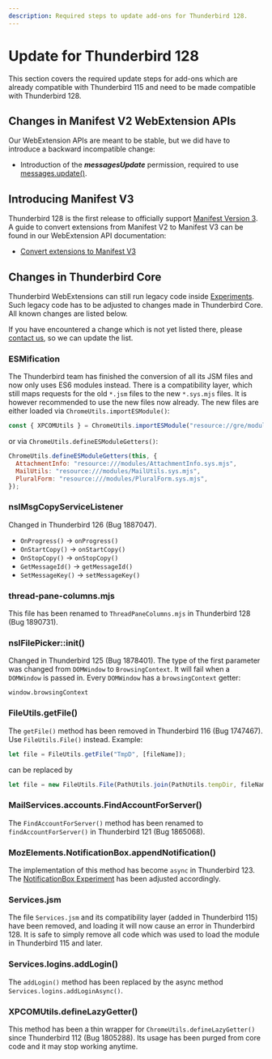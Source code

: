 ```yaml
---
description: Required steps to update add-ons for Thunderbird 128.
---
```


# Update for Thunderbird 128

This section covers the required update steps for add-ons which are already compatible with Thunderbird 115 and need to be made compatible with Thunderbird 128.

## Changes in Manifest V2 WebExtension APIs

Our WebExtension APIs are meant to be stable, but we did have to introduce a backward incompatible change:

* Introduction of the _**messagesUpdate**_ permission, required to use [messages.update()](https://webextension-api.thunderbird.net/en/esr-mv2/messages.html#messages-update).

## Introducing Manifest V3

Thunderbird 128 is the first release to officially support [Manifest Version 3](../whats-new/manifest-v3.md). A guide to convert extensions from Manifest V2 to Manifest V3 can be found in our WebExtension API documentation:

* [Convert extensions to Manifest V3](https://webextension-api.thunderbird.net/en/mv3/guides/manifestV3.html)

## Changes in Thunderbird Core

Thunderbird WebExtensions can still run legacy code inside [Experiments](../mailextensions/#experiment-apis). Such legacy code has to be adjusted to changes made in Thunderbird Core. All known changes are listed below.

If you have encountered a change which is not yet listed there, please [contact us](../community.md), so we can update the list.

### **ESMification**

The Thunderbird team has finished the conversion of all its JSM files and now only uses ES6 modules instead. There is a compatibility layer, which still maps requests for the old `*.jsm` files to the new `*.sys.mjs` files. It is however recommended to use the new files now already. The new files are either loaded via `ChromeUtils.importESModule()`:

```javascript
const { XPCOMUtils } = ChromeUtils.importESModule("resource://gre/modules/XPCOMUtils.sys.mjs");
```

or via `ChromeUtils.defineESModuleGetters()`:

```javascript
ChromeUtils.defineESModuleGetters(this, {
  AttachmentInfo: "resource:///modules/AttachmentInfo.sys.mjs",
  MailUtils: "resource:///modules/MailUtils.sys.mjs",
  PluralForm: "resource:///modules/PluralForm.sys.mjs",
});
```

### nsIMsgCopyServiceListener

Changed in Thunderbird 126 (Bug 1887047).

* `OnProgress()` -> `onProgress()`
* `OnStartCopy()` -> `onStartCopy()`
* `OnStopCopy()` -> `onStopCopy()`
* `GetMessageId()` -> `getMessageId()`
* `SetMessageKey()` -> `setMessageKey()`

### thread-pane-columns.mjs

This file has been renamed to `ThreadPaneColumns.mjs` in Thunderbird 128 (Bug 1890731).

### nsIFilePicker::init()

Changed in Thunderbird 125 (Bug 1878401). The type of the first parameter was changed from `DOMWindow` to `BrowsingContext`. It will fail when a `DOMWindow` is passed in. Every `DOMWindow` has a `browsingContext` getter:

`window.browsingContext`

### FileUtils.getFile()

The `getFile()` method has been removed in Thunderbird 116 (Bug 1747467). Use `FileUtils.File()` instead. Example:

```javascript
let file = FileUtils.getFile("TmpD", [fileName]);
```

can be replaced by

```javascript
let file = new FileUtils.File(PathUtils.join(PathUtils.tempDir, fileName));
```

### MailServices.accounts.FindAccountForServer()

The `FindAccountForServer()` method has been renamed to `findAccountForServer()` in Thunderbird 121 (Bug 1865068).

### MozElements.NotificationBox.appendNotification()

The implementation of this method has become `async` in Thunderbird 123. The [NotificationBox Experiment](https://github.com/thunderbird/webext-experiments/tree/main/NotificationBox) has been adjusted accordingly.

### Services.jsm

The file `Services.jsm` and its compatibility layer (added in Thunderbird 115) have been removed, and loading it will now cause an error in Thunderbird 128. It is safe to simply remove all code which was used to load the module in Thunderbird 115 and later.

### Services.logins.addLogin()

The `addLogin()` method has been replaced by the async method `Services.logins.addLoginAsync()`.

### XPCOMUtils.defineLazyGetter()

This method has been a thin wrapper for `ChromeUtils.defineLazyGetter()` since Thunderbird 112 (Bug 1805288). Its usage has been purged from core code and it may stop working anytime.
